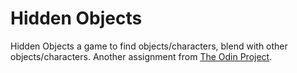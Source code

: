 # Hidden Objects

Hidden Objects a game to find objects/characters, blend with other objects/characters. Another assignment from [The Odin Project](https://www.theodinproject.com/).